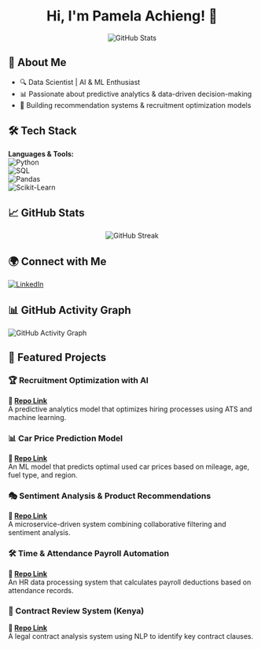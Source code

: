 <h1 align="center">Hi, I'm Pamela Achieng! 👋</h1>

<p align="center">
  <img src="https://github-readme-stats.vercel.app/api?username=Fenty1738&show_icons=true&theme=radical" alt="GitHub Stats">
</p>

## 🚀 About Me
- 🔍 Data Scientist | AI & ML Enthusiast  
- 📊 Passionate about predictive analytics & data-driven decision-making  
- 🤖 Building recommendation systems & recruitment optimization models  

## 🛠 Tech Stack
**Languages & Tools:**  
![Python](https://img.shields.io/badge/Python-3776AB?style=for-the-badge&logo=python&logoColor=white)  
![SQL](https://img.shields.io/badge/SQL-4479A1?style=for-the-badge&logo=mysql&logoColor=white)  
![Pandas](https://img.shields.io/badge/Pandas-150458?style=for-the-badge&logo=pandas&logoColor=white)  
![Scikit-Learn](https://img.shields.io/badge/Scikit%20Learn-F7931E?style=for-the-badge&logo=scikit-learn&logoColor=white)  

## 📈 GitHub Stats
<p align="center">
  <img src="https://github-readme-streak-stats.herokuapp.com/?user=Fenty1738&theme=radical" alt="GitHub Streak">
</p>

## 🌍 Connect with Me  
[![LinkedIn](https://img.shields.io/badge/LinkedIn-Pamela%20Achieng-blue?style=for-the-badge&logo=linkedin)](https://www.linkedin.com/in/pamela-achieng-46b3b1166/)  

## 📊 GitHub Activity Graph
![GitHub Activity Graph](https://github-readme-activity-graph.vercel.app/graph?username=Fenty1738&theme=react-dark)

## 🚀 Featured Projects  
### 🏆 Recruitment Optimization with AI  
**🔗 [Repo Link](https://github.com/Fenty1738/Recruitment-Optimization)**  
A predictive analytics model that optimizes hiring processes using ATS and machine learning.  

### 📊 Car Price Prediction Model  
**🔗 [Repo Link](https://github.com/Fenty1738/Car-Pricing-ML)**  
An ML model that predicts optimal used car prices based on mileage, age, fuel type, and region.  

### 🎭 Sentiment Analysis & Product Recommendations  
**🔗 [Repo Link](https://github.com/Fenty1738/Sentiment-Analysis-Recommendations)**  
A microservice-driven system combining collaborative filtering and sentiment analysis.  

### 🛠 Time & Attendance Payroll Automation  
**🔗 [Repo Link](https://github.com/Fenty1738/Payroll-Automation)**  
An HR data processing system that calculates payroll deductions based on attendance records.  

### 📡 Contract Review System (Kenya)  
**🔗 [Repo Link](https://github.com/Fenty1738/Contract-Review-Kenya)**  
A legal contract analysis system using NLP to identify key contract clauses.  


